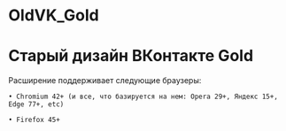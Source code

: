 # OldVK_Gold
   # Старый дизайн ВКонтакте Gold 
   
   Расширение поддерживает следующие браузеры:
   
  	• Chromium 42+ (и все, что базируется на нем: Opera 29+, Яндекс 15+, Edge 77+, etc)
   
 	• Firefox 45+
